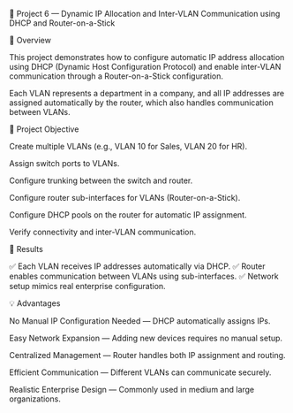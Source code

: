 🧠 Project 6 — Dynamic IP Allocation and Inter-VLAN Communication using DHCP and Router-on-a-Stick

📘 Overview

This project demonstrates how to configure automatic IP address allocation using DHCP (Dynamic Host Configuration Protocol) and enable inter-VLAN communication through a Router-on-a-Stick configuration.

Each VLAN represents a department in a company, and all IP addresses are assigned automatically by the router, which also handles communication between VLANs.

🎯 Project Objective

Create multiple VLANs (e.g., VLAN 10 for Sales, VLAN 20 for HR).

Assign switch ports to VLANs.

Configure trunking between the switch and router.

Configure router sub-interfaces for VLANs (Router-on-a-Stick).

Configure DHCP pools on the router for automatic IP assignment.

Verify connectivity and inter-VLAN communication.

🌟 Results

✅ Each VLAN receives IP addresses automatically via DHCP.
✅ Router enables communication between VLANs using sub-interfaces.
✅ Network setup mimics real enterprise configuration.

💡 Advantages

No Manual IP Configuration Needed — DHCP automatically assigns IPs.

Easy Network Expansion — Adding new devices requires no manual setup.

Centralized Management — Router handles both IP assignment and routing.

Efficient Communication — Different VLANs can communicate securely.

Realistic Enterprise Design — Commonly used in medium and large organizations.

